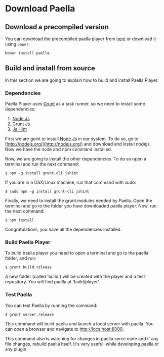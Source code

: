 # Download Paella

## Download a precompiled version

You can download the precompiled paella player from [here](https://github.com/polimediaupv/bower-paella/releases)
or download it using  `bower`.

```shell
bower install paella
```

## Build and install from source

In this section we are going to explain how to build and install Paella Player.

### Dependencies

Paella Player uses [Grunt](http://gruntjs.com/) as a task runner. so we need to install some dependencies:

1. [Node Js](http://nodejs.org/)
2. [Grunt Js](http://gruntjs.com/)
3. [Js Hint](http://www.jshint.com/)

First we are goint to install [Node Js](http://nodejs.org/) in our system. To do so, go to [http://nodejs.org/](http://nodejs.org/) and download and install nodejs.
Now we have the node and npm command installed.

Now, we are going to install the other dependencies. To do so open a terminal and run the next command:

	$ npm -g install grunt-cli jshint
	
If you are in a OSX/Linux machine, run that command with sudo:

	$ sudo npm -g install grunt-cli jshint


Finally, we need to install the grunt modules needed by Paella. Open the terminal and go to the folder you have downloaded paella player.
Now, run the next command:

	$ npm install

Congratulations, you have all the dependencies installed.	



### Build Paella Player

To build baella player you need to open a terminal and go to the paella folder, and run:

	$ grunt build.release
	
A new folder (called 'build') will be created	with the player and a test repository. You will find paella at 'build/player'.


### Test Paella

You can test Paella by running the command:

	$ grunt server.release

This command will build paella and launch a local server with paella. You can open a browser and navigate to [http://localhost:8000](http://localhost:8000).

This command also is watching for changes in paella sorce code and if any file changes, rebuild paella itself. It's very usefull while developing paella or any plugin.
